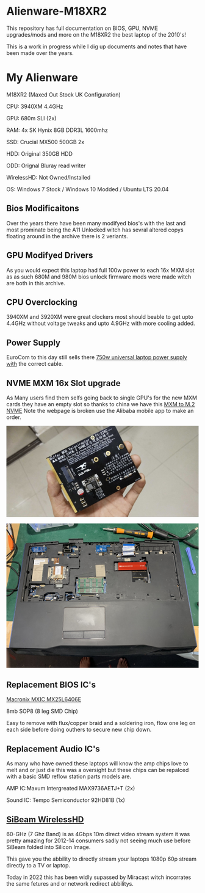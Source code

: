 # Alienware-M18XR2
This repository has full documentation on BIOS, GPU, NVME upgrades/mods and more on the M18XR2 the best laptop of the 2010's!

This is a work in progress while I dig up documents and notes that have been made over the years.


# My Alienware

M18XR2 (Maxed Out Stock UK Configuration)

CPU: 3940XM 4.4GHz

GPU: 680m SLI (2x)

RAM: 4x SK Hynix 8GB DDR3L 1600mhz

SSD: Crucial MX500 500GB 2x

HDD: Original 350GB HDD

ODD: Orignal Bluray read writer

WirelessHD: Not Owned/Installed

OS: Windows 7 Stock / Windows 10 Modded / Ubuntu LTS 20.04

## Bios Modificaitons

Over the years there have been many modifyed bios's with the last and most prominate being the A11 Unlocked witch has sevral altered copys floating around in the archive there is 2 veriants.

## GPU Modifyed Drivers

As you would expect this laptop had full 100w power to each 16x MXM slot as as such 680M and 980M bios unlock firmware mods were made witch are both in this archive.

## CPU Overclocking
3940XM and 3920XM were great clockers most should beable to get upto 4.4GHz without voltage tweaks and upto 4.9GHz with more cooling added.

## Power Supply

EuroCom to this day still sells there [750w universal laptop power supply with](https://eurocom.com/ec/configure(2,404,0)ec) the correct cable.

## NVME MXM 16x Slot upgrade

As Many users find them selfs going back to single GPU's for the new MXM cards they have an empty slot so thanks to china we have this [MXM to M.2 NVME](https://m.alibaba.com/product/1600069323445/The-Adapter-New-original-MXM-to.html) Note the webpage is broken use the Alibaba mobile app to make an order.

![NVME Adapter 01](https://github.com/harrypm/Alienware-M18XR2/blob/main/Images/NVME%2016x%20MXM%20PCIE%20to%204x%20NVME%20Adapter%20Board.jpg)

![NVME Adapter 02](https://github.com/harrypm/Alienware-M18XR2/blob/main/Images/NVME%20Adapter%20Installed%20Cover%20On.jpg)

## Replacement BIOS IC's

[Macronix MXIC MX25L6406E](https://web.archive.org/web/20230807112020/https://www.macronix.com/Lists/Datasheet/Attachments/8630/MX25L6406E,%203V,%2064Mb,%20v1.9.pdf)

8mb SOP8 (8 leg SMD Chip) 

Easy to remove with flux/copper braid and a soldering iron, flow one leg on each side before doing outhers to secure new chip down.

## Replacement Audio IC's

As many who have owned these laptops will know the amp chips love to melt and or just die this was a oversight but these chips can be repalced with a basic SMD reflow station parts models are.

AMP IC:Maxum Intergreated MAX9736AETJ+T (2x)

Sound IC: Tempo Semiconductor 92HD81B   (1x)

## [SiBeam WirelessHD](https://en.wikipedia.org/wiki/WirelessHD)

60-GHz (7 Ghz Band) is as 4Gbps 10m direct video stream system it was pretty amazing for 2012-14 consumers sadly not seeing much use before SiBeam folded into Silicon Image.

This gave you the abbility to directly stream your laptops 1080p 60p stream directly to a TV or laptop.

Today in 2022 this has been widly supassed by Miracast witch incorrates the same fetures and or network redirect abbilitys.
